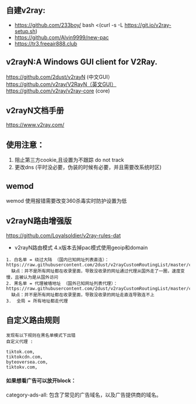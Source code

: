 ## 自建v2ray:
  * https://github.com/233boy/
  bash <(curl -s -L https://git.io/v2ray-setup.sh)
  * https://github.com/Alvin9999/new-pac
  * https://tr3.freeair888.club
## v2rayN:A Windows GUI client for V2Ray.
https://github.com/2dust/v2rayN (中文GUI）
https://github.com/v2ray/V2RayN（英文GUI）
https://github.com/v2ray/v2ray-core (core)
## v2rayN文档手册
https://www.v2ray.com/
## 使用注意：
1. 阻止第三方cookie,且设置为不跟踪 do not track
2. 更改dns (平时没必要，伪装的时候有必要，并且需要改系统时区)

## wemod
wemod 使用报错需要改变360杀毒实时防护设置为低
## v2rayN路由增强版
https://github.com/Loyalsoldier/v2ray-rules-dat
* v2rayN路由模式
  4.x版本去掉pac模式使用geoip和domain
```
1. 白名单 = 绕过大陆 （国内已知网址列表直连）：
https://raw.githubusercontent.com/2dust/v2rayCustomRoutingList/master/custom_routing_rules_whitelist
  缺点：并不是所有网址都在收录里面，导致没收录的网址通过代理从国外走了一圈，速度变慢，且被认为是从国外访问
2. 黑名单 = 代理被墙地址 （国外已知网址列表代理）：
https://raw.githubusercontent.com/2dust/v2rayCustomRoutingList/master/custom_routing_rules_blacklist
  缺点：并不是所有网址都在收录里面，导致没收录的网址走直连导致连不上
3.  全局 = 所有地址都走代理
```
## 自定义路由规则
```
发现有以下规则在黑名单模式下出错
自定义代理 :

tiktok.com,
tiktokcdn.com,
byteoversea.com,
tiktokv.com,
```

#### 如果想看广告可以放开block：
category-ads-all: 包含了常见的广告域名，以及广告提供商的域名。




